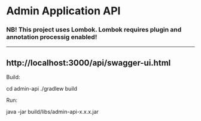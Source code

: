 # Admin Application API

### NB! This project uses Lombok. Lombok requires plugin and annotation processig enabled!

---------

## http://localhost:3000/api/swagger-ui.html

Build:

cd admin-api
./gradlew build

Run:

java -jar build/libs/admin-api-x.x.x.jar
